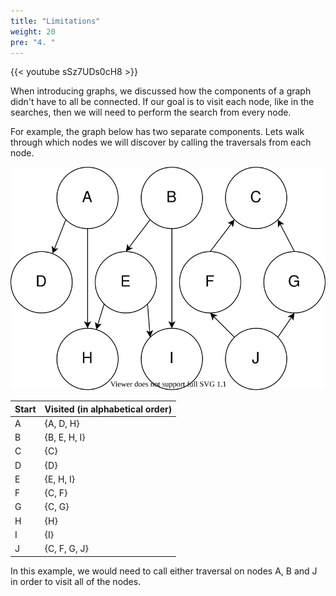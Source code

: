 ```yaml
---
title: "Limitations"
weight: 20
pre: "4. "
---
```


{{< youtube sSz7UDs0cH8  >}}

When introducing graphs, we discussed how the components of a graph didn't have to all be connected. If our goal is to visit each node, like in the searches, then we will need to perform the search from every node. 

For example, the graph below has two separate components. Lets walk through which nodes we will discover by calling the traversals from each node. 

![Disconnected Graph](images/16/8search_dis.svg)

| Start |  Visited (in alphabetical order) | 
| --- | --- |
| A | {A, D, H} | 
| B | {B, E, H, I} |  
| C | \{C\} |  
| D | \{D\} |  
| E | {E, H, I} |  
| F | {C, F} |  
| G | {C, G} |  
| H | \{H\} |  
| I | \{I\} |  
| J | {C, F, G, J} |  

In this example, we would need to call either traversal on nodes A, B and J in order to visit all of the nodes. 
